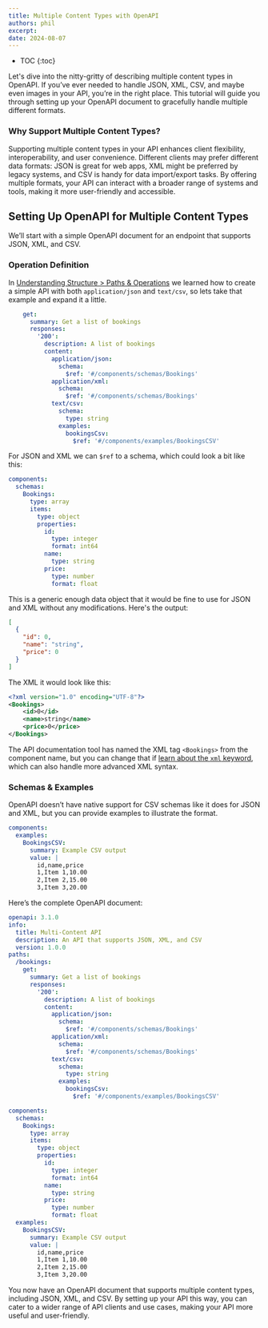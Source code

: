 ```yaml
---
title: Multiple Content Types with OpenAPI
authors: phil
excerpt: 
date: 2024-08-07
---
```


- TOC
{:toc}

Let's dive into the nitty-gritty of describing multiple content types in OpenAPI. If you’ve ever needed to handle JSON, XML, CSV, and maybe even images in your API, you’re in the right place. This tutorial will guide you through setting up your OpenAPI document to gracefully handle multiple different formats.

### Why Support Multiple Content Types?

Supporting multiple content types in your API enhances client flexibility, interoperability, and user convenience. Different clients may prefer different data formats: JSON is great for web apps, XML might be preferred by legacy systems, and CSV is handy for data import/export tasks. By offering multiple formats, your API can interact with a broader range of systems and tools, making it more user-friendly and accessible.

## Setting Up OpenAPI for Multiple Content Types

We’ll start with a simple OpenAPI document for an endpoint that supports JSON, XML, and CSV.

### Operation Definition

In [Understanding Structure > Paths & Operations](_guides/openapi/specification/v3.2/understanding-structure/paths-operations.md) we learned how to create a simple API with both `application/json` and `text/csv`, so lets take that example and expand it a little.


```yaml
    get:
      summary: Get a list of bookings
      responses:
        '200':
          description: A list of bookings
          content:
            application/json:
              schema:
                $ref: '#/components/schemas/Bookings'
            application/xml:
              schema:
                $ref: '#/components/schemas/Bookings'
            text/csv:
              schema:
                type: string
              examples:
                bookingsCsv:
                  $ref: '#/components/examples/BookingsCSV'
```

For JSON and XML we can `$ref` to a schema, which could look a bit like this:

```yaml
components:
  schemas:
    Bookings:
      type: array
      items:
        type: object
        properties:
          id:
            type: integer
            format: int64
          name:
            type: string
          price:
            type: number
            format: float
```

This is a generic enough data object that it would be fine to use for JSON and XML without any modifications. Here's the output:

```json
[
  {
    "id": 0,
    "name": "string",
    "price": 0
  }
]
```

The XML it would look like this: 

```xml
<?xml version="1.0" encoding="UTF-8"?>
<Bookings>
	<id>0</id>
	<name>string</name>
	<price>0</price>
</Bookings>
```

The API documentation tool has named the XML tag `<Bookings>` from the component name, but you can change that if [learn about the `xml` keyword](_guides/openapi/specification/v3.2/data-models/representing-xml.md), which can also handle more advanced XML syntax.

### Schemas & Examples

OpenAPI doesn’t have native support for CSV schemas like it does for JSON and XML, but you can provide examples to illustrate the format.

```yaml
components:
  examples:
    BookingsCSV:
      summary: Example CSV output
      value: |
        id,name,price
        1,Item 1,10.00
        2,Item 2,15.00
        3,Item 3,20.00
```

Here’s the complete OpenAPI document:

```yaml
openapi: 3.1.0
info:
  title: Multi-Content API
  description: An API that supports JSON, XML, and CSV
  version: 1.0.0
paths:
  /bookings:
    get:
      summary: Get a list of bookings
      responses:
        '200':
          description: A list of bookings
          content:
            application/json:
              schema:
                $ref: '#/components/schemas/Bookings'
            application/xml:
              schema:
                $ref: '#/components/schemas/Bookings'
            text/csv:
              schema:
                type: string
              examples:
                bookingsCsv:
                  $ref: '#/components/examples/BookingsCSV'

components:
  schemas:
    Bookings:
      type: array
      items:
        type: object
        properties:
          id:
            type: integer
            format: int64
          name:
            type: string
          price:
            type: number
            format: float
  examples:
    BookingsCSV:
      summary: Example CSV output
      value: |
        id,name,price
        1,Item 1,10.00
        2,Item 2,15.00
        3,Item 3,20.00
```

You now have an OpenAPI document that supports multiple content types, including JSON, XML, and CSV. By setting up your API this way, you can cater to a wider range of API clients and use cases, making your API more useful and user-friendly.
